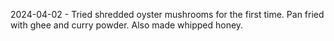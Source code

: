 2024-04-02 - Tried shredded oyster mushrooms for the first time. Pan fried with ghee and curry powder. Also made whipped honey.

